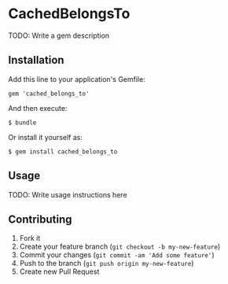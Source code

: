 # CachedBelongsTo

TODO: Write a gem description

## Installation

Add this line to your application's Gemfile:

    gem 'cached_belongs_to'

And then execute:

    $ bundle

Or install it yourself as:

    $ gem install cached_belongs_to

## Usage

TODO: Write usage instructions here

## Contributing

1. Fork it
2. Create your feature branch (`git checkout -b my-new-feature`)
3. Commit your changes (`git commit -am 'Add some feature'`)
4. Push to the branch (`git push origin my-new-feature`)
5. Create new Pull Request
